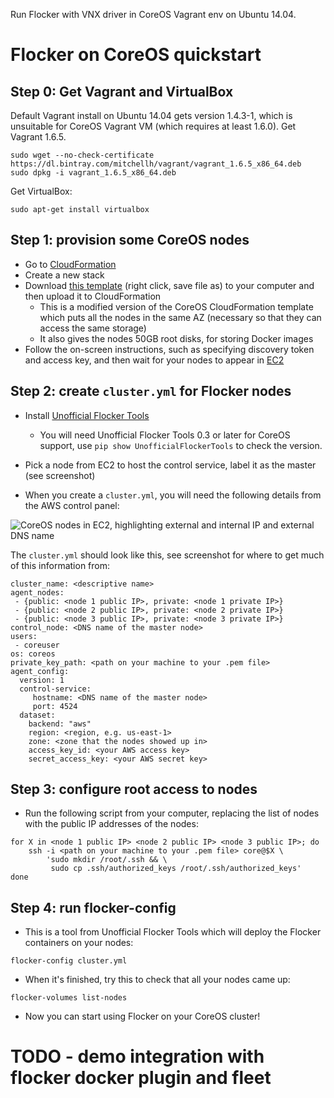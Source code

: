 Run Flocker with VNX driver in CoreOS Vagrant env on Ubuntu 14.04.

# Flocker on CoreOS quickstart
## Step 0: Get Vagrant and VirtualBox

Default Vagrant install on Ubuntu 14.04 gets version 1.4.3-1, which is unsuitable for CoreOS Vagrant VM (which requires at least 1.6.0). Get Vagrant 1.6.5.

```
sudo wget --no-check-certificate https://dl.bintray.com/mitchellh/vagrant/vagrant_1.6.5_x86_64.deb
sudo dpkg -i vagrant_1.6.5_x86_64.deb
```

Get VirtualBox:

```
sudo apt-get install virtualbox
```

## Step 1: provision some CoreOS nodes

* Go to [CloudFormation](https://console.aws.amazon.com/cloudformation/home#/stacks?filter=active)
* Create a new stack
* Download [this template](https://raw.githubusercontent.com/ClusterHQ/flocker-coreos/master/coreos-stable-hvm.template) (right click, save file as) to your computer and then upload it to CloudFormation
   * This is a modified version of the CoreOS CloudFormation template which puts all the nodes in the same AZ (necessary so that they can access the same storage)
   * It also gives the nodes 50GB root disks, for storing Docker images
* Follow the on-screen instructions, such as specifying discovery token and access key, and then wait for your nodes to appear in [EC2](https://console.aws.amazon.com/ec2/v2/home)

## Step 2: create `cluster.yml` for Flocker nodes

* Install [Unofficial Flocker Tools](https://docs.clusterhq.com/en/latest/labs/installer.html)
    * You will need Unofficial Flocker Tools 0.3 or later for CoreOS support, use `pip show UnofficialFlockerTools` to check the version.

* Pick a node from EC2 to host the control service, label it as the master (see screenshot)

* When you create a `cluster.yml`, you will need the following details from the AWS control panel:

![CoreOS nodes in EC2, highlighting external and internal IP and external DNS name](coreos-aws.png)

The `cluster.yml` should look like this, see screenshot for where to get much of this information from:
```
cluster_name: <descriptive name>
agent_nodes:
 - {public: <node 1 public IP>, private: <node 1 private IP>}
 - {public: <node 2 public IP>, private: <node 2 private IP>}
 - {public: <node 3 public IP>, private: <node 3 private IP>}
control_node: <DNS name of the master node>
users:
 - coreuser
os: coreos
private_key_path: <path on your machine to your .pem file>
agent_config:
  version: 1
  control-service:
     hostname: <DNS name of the master node>
     port: 4524
  dataset:
    backend: "aws"
    region: <region, e.g. us-east-1>
    zone: <zone that the nodes showed up in>
    access_key_id: <your AWS access key>
    secret_access_key: <your AWS secret key>
```
## Step 3: configure root access to nodes

* Run the following script from your computer, replacing the list of nodes with the public IP addresses of the nodes:

```
for X in <node 1 public IP> <node 2 public IP> <node 3 public IP>; do
    ssh -i <path on your machine to your .pem file> core@$X \
        'sudo mkdir /root/.ssh && \
         sudo cp .ssh/authorized_keys /root/.ssh/authorized_keys'
done
```

## Step 4: run flocker-config

* This is a tool from Unofficial Flocker Tools which will deploy the Flocker containers on your nodes:

```
flocker-config cluster.yml
```

* When it's finished, try this to check that all your nodes came up:

```
flocker-volumes list-nodes
```

* Now you can start using Flocker on your CoreOS cluster!

# TODO - demo integration with flocker docker plugin and fleet
